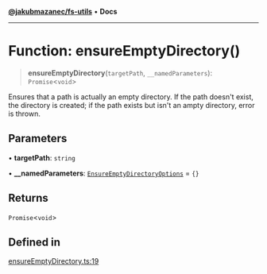 [**@jakubmazanec/fs-utils**](../README.md) • **Docs**

---

# Function: ensureEmptyDirectory()

> **ensureEmptyDirectory**(`targetPath`, `__namedParameters`): `Promise`\<`void`\>

Ensures that a path is actually an empty directory. If the path doesn't exist, the directory is
created; if the path exists but isn't an ampty directory, error is thrown.

## Parameters

• **targetPath**: `string`

• **\_\_namedParameters**:
[`EnsureEmptyDirectoryOptions`](../type-aliases/EnsureEmptyDirectoryOptions.md) = `{}`

## Returns

`Promise`\<`void`\>

## Defined in

[ensureEmptyDirectory.ts:19](https://github.com/jakubmazanec/tools/blob/2afd81e4680434017b6f838733fd5ccd928cec42/packages/fs-utils/source/ensureEmptyDirectory.ts#L19)
